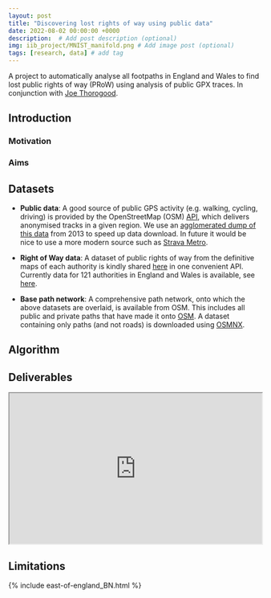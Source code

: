 ```yaml
---
layout: post
title: "Discovering lost rights of way using public data"
date: 2022-08-02 00:00:00 +0000
description:  # Add post description (optional)
img: iib_project/MNIST_manifold.png # Add image post (optional)
tags: [research, data] # add tag
---
```


A project to automatically analyse all footpaths in England and Wales to find lost public rights of way (PRoW) using analysis of public GPX traces. In conjunction with [Joe Thorogood](https://rowresearch.coventry.domains/contact/).

## Introduction

### Motivation

### Aims

## Datasets

- **Public data**: A good source of public GPS activity (e.g. walking, cycling, driving) is provided by the OpenStreetMap (OSM) [API](https://wiki.openstreetmap.org/wiki/API_v0.6#GPS_traces), which delivers anonymised tracks in a given region. We use an [agglomerated dump of this data](http://zverik.openstreetmap.ru/gps/files/extracts/europe/great_britain/index.html) from 2013 to speed up data download. In future it would be nice to use a more modern source such as [Strava Metro](https://metro.strava.com/).

- **Right of Way data**: A dataset of public rights of way from the definitive maps of each authority is kindly shared [here](https://www.rowmaps.com/) in one convenient API. Currently data for 121 authorities in England and Wales is available, see [here](https://www.rowmaps.com/gpxs/).

- **Base path network**: A comprehensive path network, onto which the above datasets are overlaid, is available from OSM. This includes all public and private paths that have made it onto [OSM](openstreetmap.org/). A dataset containing only paths (and not roads) is downloaded using [OSMNX](https://osmnx.readthedocs.io). 

## Algorithm

## Deliverables

<iframe
  src="https://andrewwango.github.io/assets/html/east-of-england_BN.html"
  style="width:100%; height:300px;"
></iframe>

## Limitations

{% include east-of-england_BN.html %}
